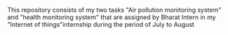 This repository consists of my two tasks "Air pollution monitoring system" and "health monitoring system" that are assigned by Bharat Intern in my "Internet of things"internship
during the period of July to August
